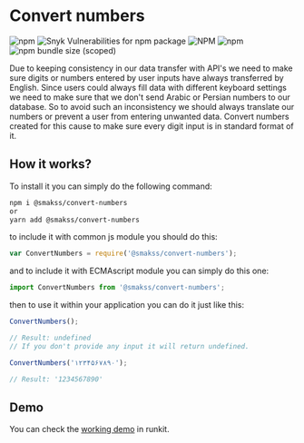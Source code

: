 # Convert numbers

![npm](https://img.shields.io/npm/v/@smakss/convert-numbers) ![Snyk Vulnerabilities for npm package](https://img.shields.io/snyk/vulnerabilities/npm/@smakss/convert-numbers) ![NPM](https://img.shields.io/npm/l/@smakss/convert-numbers) ![npm](https://img.shields.io/npm/dt/@smakss/convert-numbers) ![npm bundle size (scoped)](https://img.shields.io/bundlephobia/min/@smakss/convert-numbers)

Due to keeping consistency in our data transfer with API's we need to make sure digits or numbers entered by user inputs have always transferred by English. Since users could always fill data with different keyboard settings we need to make sure that we don't send Arabic or Persian numbers to our database. So to avoid such an inconsistency we should always translate our numbers or prevent a user from entering unwanted data. Convert numbers created for this cause to make sure every digit input is in standard format of it.

## How it works?

To install it you can simply do the following command:

```bash
npm i @smakss/convert-numbers
or
yarn add @smakss/convert-numbers
```

to include it with common js module you should do this:

```js
var ConvertNumbers = require('@smakss/convert-numbers');
```

and to include it with ECMAscript module you can simply do this one:

```js
import ConvertNumbers from '@smakss/convert-numbers';
```

then to use it within your application you can do it just like this:

```js
ConvertNumbers(); 

// Result: undefined 
// If you don't provide any input it will return undefined.
```

```js
ConvertNumbers('۱۲۳۴۵۶۷۸۹۰'); 

// Result: '1234567890'
```

## Demo

You can check the [working demo](https://runkit.com/smakss/convert-numbers) in runkit.
